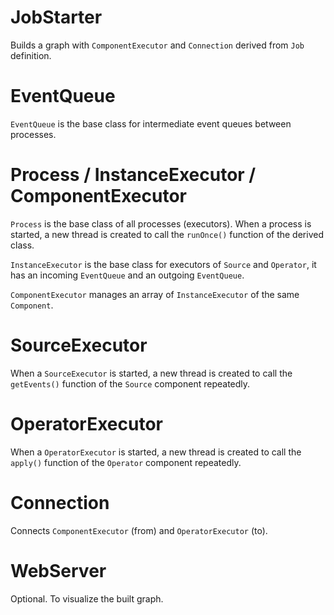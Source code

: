 # JobStarter

Builds a graph with `ComponentExecutor` and `Connection` derived from `Job` definition.

# EventQueue

`EventQueue` is the base class for intermediate event queues between processes.

# Process / InstanceExecutor / ComponentExecutor

`Process` is the base class of all processes (executors). When a process is started, a new thread is created to call the `runOnce()` function of the derived class.

`InstanceExecutor` is the base class for executors of `Source` and `Operator`, it has an incoming `EventQueue` and an outgoing `EventQueue`.

`ComponentExecutor` manages an array of `InstanceExecutor` of the same `Component`.

# SourceExecutor

When a `SourceExecutor` is started, a new thread is created to call the `getEvents()` function of the `Source` component repeatedly.

# OperatorExecutor

When a `OperatorExecutor` is started, a new thread is created to call the `apply()` function of the `Operator` component repeatedly.

# Connection

Connects `ComponentExecutor` (from) and `OperatorExecutor` (to).

# WebServer

Optional. To visualize the built graph.